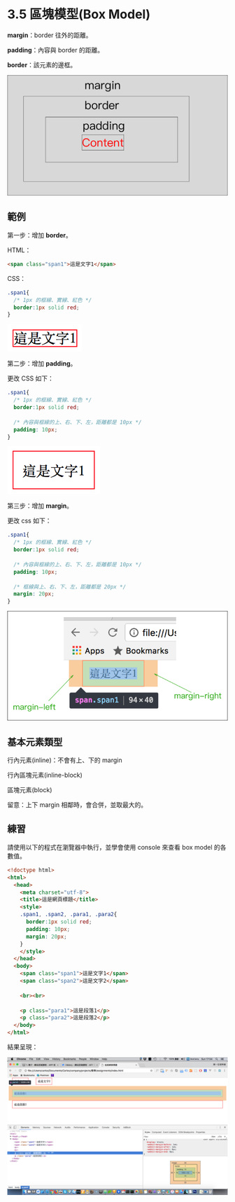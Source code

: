 # 3.5 區塊模型\(Box Model\)

**margin**：border 往外的距離。

**padding**：內容與 border 的距離。

**border**：該元素的邊框。

![](/assets/box_model.png)

## 範例

第一步：增加 **border**。

HTML：

```html
<span class="span1">這是文字1</span>
```

CSS：

```css
.span1{
  /* 1px 的框線、實線、紅色 */
  border:1px solid red;
}
```

![](/assets/box_model_example.png)

第二步：增加 **padding**。

更改 CSS 如下：

```css
.span1{
  /* 1px 的框線、實線、紅色 */
  border:1px solid red;

  /* 內容與框線的上、右、下、左，距離都是 10px */
  padding: 10px;
}
```

![](/assets/box_model_example2.png)

第三步：增加 **margin**。

更改 css 如下：

```css
.span1{
  /* 1px 的框線、實線、紅色 */
  border:1px solid red;

  /* 內容與框線的上、右、下、左，距離都是 10px */
  padding: 10px;

  /* 框線與上、右、下、左，距離都是 20px */
  margin: 20px;
}
```

![](/assets/box_model_example3.png)

## 基本元素類型

行內元素\(inline\)：不會有上、下的 margin

行內區塊元素\(inline-block\)

區塊元素\(block\)

留意：上下 margin 相鄰時，會合併，並取最大的。

## 練習

請使用以下的程式在瀏覽器中執行，並學會使用 console 來查看 box model 的各數值。

```html
<!doctype html>
<html>
  <head>
    <meta charset="utf-8">
    <title>這是網頁標題</title>
    <style>
    .span1, .span2, .para1, .para2{
      border:1px solid red;
      padding: 10px;
      margin: 20px;
    }
    </style>
  </head>
  <body>
    <span class="span1">這是文字1</span>
    <span class="span2">這是文字2</span>

    <br><br>

    <p class="para1">這是段落1</p>
    <p class="para2">這是段落2</p>
  </body>
</html>
```

結果呈現：

![](/assets/box_model_example4.png)

